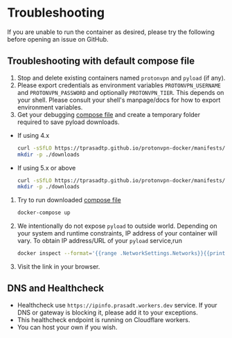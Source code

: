 # Troubleshooting

If you are unable to run the container as desired, please try the following before opening an issue
on GitHub.

## Troubleshooting with default compose file

1. Stop and delete existing containers named `protonvpn` and `pyload` (if any).
1. Please export credentials as environment variables `PROTONVPN_USERNAME` and `PROTONVPN_PASSWORD` and optionally `PROTONVPN_TIER`.
This depends on your shell. Please consult your shell's manpage/docs for how to export environment variables.
1. Get your debugging [compose file][] and create a temporary folder required to save pyload downloads.
  - If using 4.x
    ```bash
    curl -sSfLO https://tprasadtp.github.io/protonvpn-docker/manifests/deprecated/docker-compose.yml
    mkdir -p ./downloads
    ```
  - If using 5.x or above
    ```bash
    curl -sSfLO https://tprasadtp.github.io/protonvpn-docker/manifests/docker-compose.yml
    mkdir -p ./downloads
    ```
1. Try to run downloaded [compose file][]
    ```bash
    docker-compose up
    ```
1. We intentionally do not expose `pyload` to outside world. Depending on your system and runtime constraints, IP address of your container will vary. To obtain IP address/URL of your `pyload` service,run
    ```bash
    docker inspect --format='{{range .NetworkSettings.Networks}}{{printf "http://%s:8000\\n" .IPAddress}}{{end}}' protonvpn
    ```
1. Visit the link in your browser.

## DNS and Healthcheck

- Healthcheck use `https://ipinfo.prasadt.workers.dev` service. If your DNS or gateway is blocking it, please add it to your exceptions.
- This healthcheck endpoint is running on Cloudflare workers.
- You can host your own if you wish.

[compose file]: https://tprasadtp.github.io/protonvpn-docker/manifests/docker-compose.yml
